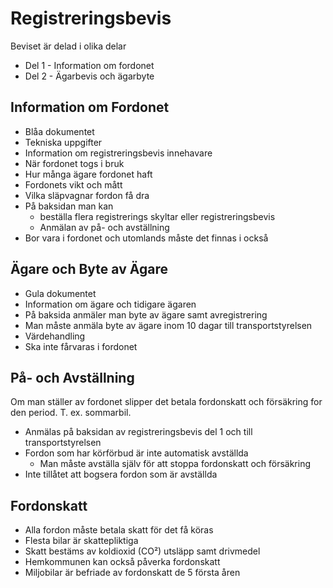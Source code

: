 # Registreringsbevis

Beviset är delad i olika delar

* Del 1 - Information om fordonet
* Del 2 - Ägarbevis och ägarbyte

## Information om Fordonet

* Blåa dokumentet
* Tekniska uppgifter
* Information om registreringsbevis innehavare
* När fordonet togs i bruk
* Hur många ägare fordonet haft
* Fordonets vikt och mått
* Vilka släpvagnar fordon få dra
* På baksidan man kan 
  * beställa flera registrerings skyltar eller registreringsbevis
  * Anmälan av på- och avställning
* Bor vara i fordonet och utomlands måste det finnas i också

## Ägare och Byte av Ägare

* Gula dokumentet
* Information om ägare och tidigare ägaren
* På baksida anmäler man byte av ägare samt avregistrering
* Man måste anmäla byte av ägare inom 10 dagar till transportstyrelsen
* Värdehandling
* Ska inte fårvaras i fordonet

## På- och Avställning

Om man ställer av fordonet slipper det betala fordonskatt och försäkring for den period. T. ex. sommarbil.

* Anmälas på baksidan av registreringsbevis del 1 och till transportstyrelsen
* Fordon som har körförbud är inte automatisk avställda
  * Man måste avställa själv för att stoppa fordonskatt och försäkring
* Inte tillåtet att bogsera fordon som är avställda

## Fordonskatt

* Alla fordon måste betala skatt för det få köras
* Flesta bilar är skattepliktiga 
* Skatt bestäms av koldioxid (CO²) utsläpp samt drivmedel
* Hemkommunen kan också påverka fordonskatt
* Miljobilar är befriade av fordonskatt de 5 första åren
